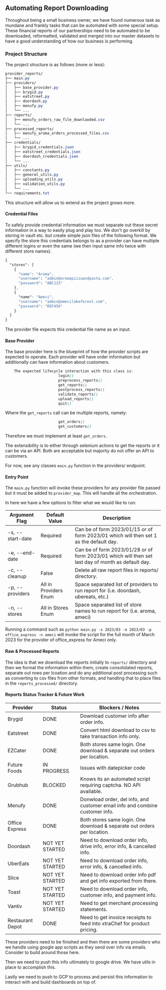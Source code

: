 ## Automating Report Downloading

Throughout being a small business owner, we have found numerous task as mundane and frankly tasks that can be automated with some
special setup. These financial reports of our partnerships need to be automated to be downloaded, reformatted, validated and merged
into our master datasets to have a good understanding of how our business is performing.

### Project Structure

The project structure is as follows (more or less):
```css
provider_reports/
├── main.py
├── providers/
│   ├── base_provider.py
│   ├── brygid.py
│   ├── eatstreet.py
│   ├── doordash.py
│   ├── menufy.py
│   └── ...
├── reports/
│   ├── menufy_orders_raw_file_downlaoded.csv
│   └── ...
├── processed_reports/
│   ├── menufy_aroma_orders_processed_files.csv
│   └── ...
├── credentials/
│   ├── brygid_credentials.json
│   ├── eatstreet_credentials.json
│   ├── doordash_credentials.json
│   └── ...
├── utils/
│   ├── constants.py
│   ├── general_utils.py
│   ├── uploading_utils.py
│   ├── validation_utils.py
│   └── ...
└── requirements.txt
```
This structure will allow us to extend as the project grows more.

#### Credential Files

To safely provide credential information we must separate out these secret information
in a way to easily plug and play too. We don't go overkill by storing in vault etc.
but create simple json files of the following format.
We specify the store this credentials belongs to as a provider can have multiple
different logins or even the same (we then input same info twice with different store names).

```css
{
  "stores": [
    {
      "name": "Aroma",
      "username": "admin@aromapizzaandpasta.com",
      "password": "ABC123"
    },
    {
      "name": "Ameci",
      "username": "admin@amecilakeforest.com",
      "password": "DEF456"
    }
  ]
}

```

The provider file expects this credential file name as an input.

#### Base Provider

The base provider here is the blueprint of how the provider scripts are expected to operate.
Each provider will have order information but additionally can have information about customers.

```css
    The expected lifecycle interaction with this class is:
                        login()
                        preprocess_reports()
                        get_reports()
                        postprocess_reports()
                        validate_reports()
                        upload_reports()
                        quit()
```
Where the `get_reports` call can be multiple reports, namely:
```css
                        get_orders()
                        get_customers()
```
Therefore we must implement at least `get_orders`.

The extensibility is to either through selenium actions to get the reports or it can be via an API.
Both are acceptable but majority do not offer an API to customers.

For now, see any classes `main.py` function in the providers/ endpoint.

#### Entry Point

The `main.py` function will invoke these providers for any provider file passed but it must be added to `provider_map`.
This will handle all the orchestration.

In here we have a few options to filter what we would like to run:

| Argument Flag    | Default Value         | Description                                                                                        |
|------------------|-----------------------|----------------------------------------------------------------------------------------------------| 
| -s, --start-date | Required              | Can be of form 2023/01/15 or of form 2023/01 which will then set 1 as the default day.             |
| -e, --end-date   | Required              | Can be of form 2023/01/28 or of form 2023/01 which will then set last day of month as default day. |
| -c, --cleanup    | False                 | Delete all raw report files in reports/ directory.                                                 |
| -p, --providers  | All in Providers Enum | Space separated list of providers to run report for (i.e. doordash, ubereats, etc.)                |
| -n, --stores     | All in Stores Enum    | Space separated list of store names to run report for (i.e. aroma, ameci)                          |

Running a command such as
`python main.py -s 2023/03 -e 2023/03 -p office_express -n ameci`
will invoke the script for the full month of March 2023 for the provider of office_express for Ameci only.


#### Raw & Processed Reports

The idea is that we download the reports initially to `reports/` directory and then
we format the information within them, create consolidated reports, separate out rows per lcoation
and do any additional post processing such as converting to csv files from other formats, and 
handling that to place files in the `reports_processed/` directory.

#### Reports Status Tracker & Future Work

| Provider         | Status          | Blockers / Notes                                                             |
|------------------|-----------------|------------------------------------------------------------------------------| 
| Brygid           | DONE            | Download customer info after order info.                                     |
| Eatstreet        | DONE            | Convert html download to csv to take transaction info only.                  |
| EZCater          | DONE            | Both stores same login. One download & separate out orders per location.     |
| Future Foods     | IN PROGRESS     | Issues with datepicker code                                                  |
| Grubhub          | BLOCKED         | Knows its an automated script requiring captcha. NO API available.           |
| Menufy           | DONE            | Donwload order, del info, and customer email info and combine customer info. |
| Office Express   | DONE            | Both stores same login. One download & separate out orders per location.     |
| Doordash         | NOT YET STARTED | Need to download order info, drive info, error info, & cancelled info.       |
| UberEats         | NOT YET STARTED | Need to download order info, error info, & cancelled info.                   |
| Slice            | NOT YET STARTED | Need to download order info pdf and get info exported from there.            |
| Toast            | NOT YET STARTED | Need to download order info, customer info, and payment info.                |
| Vantiv           | NOT YET STARTED | Need to get merchant processing statements.                                  |
| Restaurant Depot | DONE            | Need to get invoice receipts to feed into xtraChef for product pricing.      |

These providers need to be finished and then there are some providers who we handle
using google app scripts as they send over info via emails. Consider to build around those here.

Then we need to push this info ultimately to google drive. We have utils in place to accomplish this.

Lastly we need to push to GCP to process and persist this information to interact with and build 
dashboards on top of.
